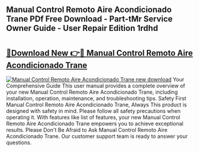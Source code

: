## Manual Control Remoto Aire Acondicionado Trane PDf Free Download - Part-tMr Service Owner Guide - User Repair Edition 1rdhd

# <h2><a href="http://bc76216.oget.top/?id=Manual+Control+Remoto+Aire+Acondicionado+Trane">🔗Download New 👉🔴 Manual Control Remoto Aire Acondicionado Trane</a></h2>

[![Manual Control Remoto Aire Acondicionado Trane new download](https://i.imgur.com/5g1atiW.png)](http://bc76216.oget.top/?id=Manual+Control+Remoto+Aire+Acondicionado+Trane)
Your Comprehensive Guide This user manual provides a complete overview of your new Manual Control Remoto Aire Acondicionado Trane, including installation, operation, maintenance, and troubleshooting tips. Safety First Manual Control Remoto Aire Acondicionado Trane, Always This product is designed with safety in mind. Please follow all safety precautions when operating it. With features like list of features, your new Manual Control Remoto Aire Acondicionado Trane empowers you to achieve exceptional results. Please Don't Be Afraid to Ask Manual Control Remoto Aire Acondicionado Trane. Our customer support team is ready to answer your questions.
